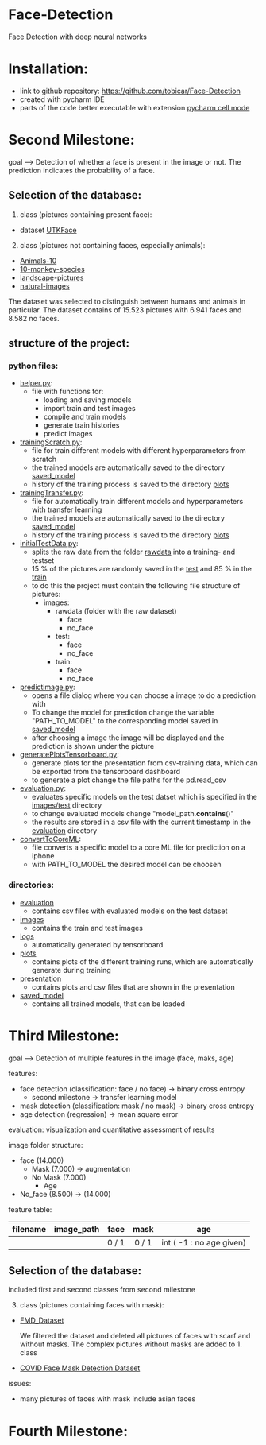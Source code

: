 # Face-Detection

Face Detection with deep neural networks

# Installation:
- link to github repository: https://github.com/tobicar/Face-Detection
- created with pycharm IDE
- parts of the code better executable with extension [pycharm cell mode](https://plugins.jetbrains.com/plugin/7858-pycharm-cell-mode)



# Second Milestone:
goal --> Detection of whether a face is present in the image or not. The prediction indicates the probability of a face.

## Selection of the database:

1. class (pictures containing present face):
- dataset [UTKFace](https://susanqq.github.io/UTKFace/)
2. class (pictures not containing faces, especially animals):
- [Animals-10](https://www.kaggle.com/datasets/alessiocorrado99/animals10)
- [10-monkey-species](https://www.kaggle.com/datasets/slothkong/10-monkey-species)
- [landscape-pictures](https://www.kaggle.com/datasets/arnaud58/landscape-pictures)
- [natural-images](https://www.kaggle.com/datasets/prasunroy/natural-images)

The dataset was selected to distinguish between humans and animals in particular. 
The dataset contains of 15.523 pictures with 6.941 faces and 8.582 no faces.

## structure of the project:

### python files:
- [helper.py](helper.py):
  - file with functions for:
    - loading and saving models
    - import train and test images
    - compile and train models
    - generate train histories
    - predict images
- [trainingScratch.py](trainingScratch.py):
  - file for train different models with different hyperparameters from scratch
  - the trained models are automatically saved to the directory [saved_model](saved_model)
  - history of the training process is saved to the directory [plots](plots)
- [trainingTransfer.py](trainingTransfer.py):
  - file for automatically train different models and hyperparameters with transfer learning
  - the trained models are automatically saved to the directory [saved_model](saved_model)
  - history of the training process is saved to the directory [plots](plots)
- [initialTestData.py](initialTestData.py):
  - splits the raw data from the folder [rawdata](images/rawdata) into a training- and testset
  - 15 % of the pictures are randomly saved in the [test](images/test) and 85 % in the [train](images/train)
  - to do this the project must contain the following file structure of pictures:
    - images:
      - rawdata (folder with the raw dataset)
        - face
        - no_face
      - test:
        - face
        - no_face
      - train:
        - face
        - no_face
- [predictimage.py](predictimage.py):
  - opens a file dialog where you can choose a image to do a prediction with
  - To change the model for prediction change the variable "PATH_TO_MODEL" to the corresponding model saved in [saved_model](saved_model)
  - after choosing a image the image will be displayed and the prediction is shown under the picture
- [generatePlotsTensorboard.py](generatePlotsTensorboard.py):
  - generate plots for the presentation from csv-training data, which can be exported from the tensorboard dashboard
  - to generate a plot change the file paths for the pd.read_csv
- [evaluation.py](evaluation.py):
  - evaluates specific models on the test datset which is specified in the [images/test](images/test) directory
  - to change evaluated models change "model_path.__contains__()"
  - the results are stored in a csv file with the current timestamp in the [evaluation](evaluation) directory
- [convertToCoreML](convertToCoreML.py):
  - file converts a specific model to a core ML file for prediction on a iphone
  - with PATH_TO_MODEL the desired model can be choosen

### directories:
- [evaluation](evaluation)
  - contains csv files with evaluated models on the test dataset
- [images](images)
  - contains the train and test images
- [logs](logs)
  - automatically generated by tensorboard
- [plots](plots)
  - contains plots of the different training runs, which are automatically generate during training
- [presentation](presentation)
  - contains plots and csv files that are shown in the presentation
- [saved_model](saved_model)
  - contains all trained models, that can be loaded


# Third Milestone:

goal --> Detection of multiple features in the image (face, maks, age)

features:
 - face detection (classification: face / no face) -> binary cross entropy
   - second milestone -> transfer learning model
 - mask detection (classification: mask / no mask) -> binary cross entropy
 - age detection (regression) -> mean square error

evaluation: visualization and quantitative assessment of results

image folder structure:
- face (14.000)
  - Mask (7.000) -> augmentation
  - No Mask (7.000)
      - Age
- No_face (8.500) -> (14.000)


feature table:

| filename | image_path |  face  |  mask  |            age            |
|----------|:----------:|:------:|:------:|:-------------------------:|
|          |            | 0 / 1  | 0 / 1  | int ( -1 : no age given)  |



## Selection of the database:

included first and second classes from second milestone

3. class (pictures containing faces with mask):

- [FMD_Dataset](https://www.kaggle.com/datasets/prithwirajmitra/covid-face-mask-detection-dataset)

  We filtered the dataset and deleted all pictures of faces with scarf and without masks.
  The complex pictures without masks are added to 1. class


- [COVID Face Mask Detection Dataset](https://www.kaggle.com/datasets/prithwirajmitra/covid-face-mask-detection-dataset)

  
issues:
 - many pictures of faces with mask include asian faces
  



# Fourth Milestone:
